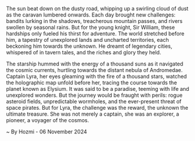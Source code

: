 
The sun beat down on the dusty road, whipping up a swirling cloud of dust as the caravan lumbered onwards.  Each day brought new challenges: bandits lurking in the shadows, treacherous mountain passes, and rivers swollen by seasonal rains.  But for the young knight, Sir William, these hardships only fueled his thirst for adventure.  The world stretched before him, a tapestry of unexplored lands and uncharted territories, each beckoning him towards the unknown.  He dreamt of legendary cities, whispered of in tavern tales, and the riches and glory they held.

The starship hummed with the energy of a thousand suns as it navigated the cosmic currents, hurtling towards the distant nebula of Andromedae.  Captain Lyra, her eyes gleaming with the fire of a thousand stars, watched the holographic map unfold before her, tracing the course towards the planet known as Elysium.  It was said to be a paradise, teeming with life and unexplored wonders.  But the journey would be fraught with perils: rogue asteroid fields, unpredictable wormholes, and the ever-present threat of space pirates.  But for Lyra, the challenge was the reward, the unknown the ultimate treasure.  She was not merely a captain, she was an explorer, a pioneer, a voyager of the cosmos. 

~ By Hozmi - 06 November 2024
